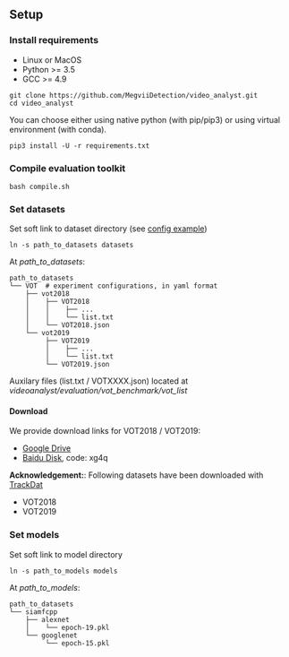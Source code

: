 ## Setup
### Install requirements
- Linux or MacOS
- Python >= 3.5
- GCC >= 4.9
```
git clone https://github.com/MegviiDetection/video_analyst.git
cd video_analyst
```
You can choose either using native python (with pip/pip3) or using virtual environment (with conda).
```
pip3 install -U -r requirements.txt
```

### Compile evaluation toolkit
```
bash compile.sh
```

### Set datasets
Set soft link to dataset directory (see [config example](../experiments/siamfcpp/siamfcpp_alexnet.yaml))
```
ln -s path_to_datasets datasets
```

At _path_to_datasets_:
```
path_to_datasets
└── VOT  # experiment configurations, in yaml format
    ├── vot2018
    │    ├── VOT2018
    │    │    ├── ...
    │    │    └── list.txt
    │    └── VOT2018.json
    └── vot2019
         ├── VOT2019
         │    ├── ...
         │    └── list.txt
         └── VOT2019.json
```
Auxilary files (list.txt / VOTXXXX.json) located at _videoanalyst/evaluation/vot_benchmark/vot_list_

#### Download
We provide download links for VOT2018 / VOT2019:
* [Google Drive](https://drive.google.com/open?id=18vaGhvrr_rt70sZr_TisrWl7meO9NE0J)
* [Baidu Disk](https://pan.baidu.com/s/1HZkbWen4mEkxaJL3Rj9pig), code: xg4q

__Acknowledgement:__: Following datasets have been downloaded with [TrackDat](https://github.com/jvlmdr/trackdat) 
* VOT2018
* VOT2019

### Set models
Set soft link to model directory
```
ln -s path_to_models models
```

At _path_to_models_:
```
path_to_datasets
└── siamfcpp
    ├── alexnet
    │    └── epoch-19.pkl
    └── googlenet
         └── epoch-15.pkl
```
